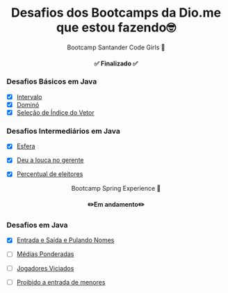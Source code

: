 <h1 align="center"> Desafios dos Bootcamps da Dio.me que estou fazendo🤓</h1>

<p align="center">Bootcamp Santander Code Girls 🤖</p>

<h4 align="center"> 
	✅ Finalizado ✅
</h4>


### Desafios Básicos em Java

- [x] [Intervalo](https://github.com/srtapoe/java-bootcamps/blob/main/src/main/java/br/com/bootcamps/codergirls/Intervalo.java)
- [x] [Dominó](https://github.com/srtapoe/java-bootcamps/blob/main/src/main/java/br/com/bootcamps/codergirls/Domino.java)
- [x] [Seleção de Índice do Vetor](https://github.com/srtapoe/java-bootcamps/blob/main/src/main/java/br/com/bootcamps/codergirls/SelecaoIdVetor.java)

### Desafios Intermediários em Java

- [x] [Esfera](https://github.com/srtapoe/java-bootcamps/blob/main/src/main/java/br/com/bootcamps/codergirls/Esfera.java)
- [x] [Deu a louca no gerente](https://github.com/srtapoe/java-bootcamps/blob/main/src/main/java/br/com/bootcamps/codergirls/LoucaNoGerente.java)
- [x] [Percentual de eleitores](https://github.com/srtapoe/java-bootcamps/blob/main/src/main/java/br/com/bootcamps/codergirls/PercentualEleitores.java)


<p align="center">Bootcamp Spring Experience 🤖</p>

<h4 align="center"> 
	✏️Em andamento✏️
</h4>


### Desafios em Java

- [x] [Entrada e Saída e Pulando Nomes](https://github.com/srtapoe/java-bootcamps/blob/main/src/main/java/br/com/bootcamps/spring/PulandoNomes.java)
- [ ] [Médias Ponderadas]()
- [ ] [Jogadores Viciados]()
- [ ] [Proibido a entrada de menores]()




